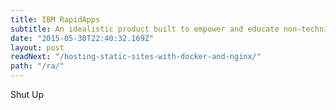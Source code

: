 ```yaml
---
title: IBM RapidApps
subtitle: An idealistic product built to empower and educate non-technical people to build applications using filetypes they knew best. I designed and utilized “spatially-concrete” interface/interaction models to simplify abstract software development concepts and led the design of RA's Rules/Logic composing interface.
date: "2015-05-30T22:40:32.169Z"
layout: post
readNext: "/hosting-static-sites-with-docker-and-nginx/"
path: "/ra/"
---
```


Shut Up
